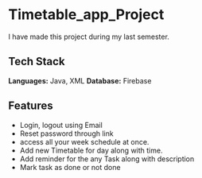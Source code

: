 # Timetable_app_Project

I have made this project during my last semester.

## Tech Stack

**Languages:** Java, XML
**Database:** Firebase

## Features
- Login, logout using Email
- Reset password through link
- access all your week schedule at once.
- Add new Timetable for day along with time.
- Add reminder for the any Task along with description
- Mark task as done or not done
